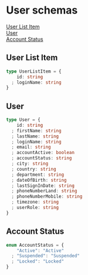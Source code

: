 # User schemas

[User List Item](#user-list-item)  
[User](#user)  
[Account Status](#account-status)

## User List Item

```typescript
type UserListItem = {
    id: string
  ; loginName: string
}
```

## User

```typescript
type User = {
    id: string
  ; firstName: string
  ; lastName: string
  ; loginName: string
  ; email: string
  ; accountActive: boolean
  ; accountStatus: string
  ; city: string
  ; country: string
  ; department: string
  ; dateOfBirth: string
  ; lastSignInDate: string
  ; phoneNumberLand: string
  ; phoneNumberMobile: string
  ; timezone: string
  ; userRole: string
}
```

## Account Status
```typescript
enum AccountStatus = {
    "Active": "Active"
  ; "Suspended": "Suspended"
  ; "Locked": "Locked"
}
```